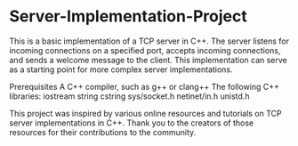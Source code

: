 # Server-Implementation-Project
This is a basic implementation of a TCP server in C++. The server listens for incoming connections on a specified port, accepts incoming connections, and sends a welcome message to the client. This implementation can serve as a starting point for more complex server implementations.

Prerequisites
A C++ compiler, such as g++ or clang++
The following C++ libraries:
iostream
string
cstring
sys/socket.h
netinet/in.h
unistd.h

This project was inspired by various online resources and tutorials on TCP server implementations in C++. Thank you to the creators of those resources for their contributions to the community.
